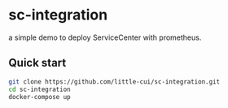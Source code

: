 # sc-integration

a simple demo to deploy ServiceCenter with prometheus.

## Quick start


```bash
git clone https://github.com/little-cui/sc-integration.git
cd sc-integration
docker-compose up
```